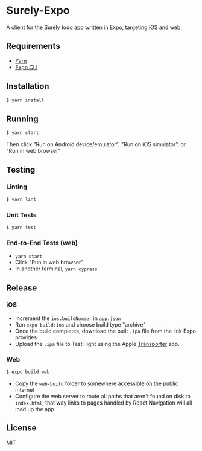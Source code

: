 # Surely-Expo

A client for the Surely todo app written in Expo, targeting iOS and web.

## Requirements

- [Yarn](https://yarnpkg.com/en/docs/install)
- [Expo CLI](https://docs.expo.dev/get-started/installation/)

## Installation

```bash
$ yarn install
```

## Running

```bash
$ yarn start
```

Then click "Run on Android device/emulator", "Run on iOS simulator", or "Run in web browser"

## Testing

### Linting

```bash
$ yarn lint
```

### Unit Tests

```bash
$ yarn test
```

### End-to-End Tests (web)

- `yarn start`
- Click "Run in web browser"
- In another terminal, `yarn cypress`

## Release

### iOS

- Increment the `ios.buildNumber` in `app.json`
- Run `expo build:ios` and choose build type "archive"
- Once the build completes, download the built `.ipa` file from the link Expo provides
- Upload the `.ipa` file to TestFlight using the Apple [Transporter](https://apps.apple.com/us/app/transporter/id1450874784?mt=12) app.

### Web

```bash
$ expo build:web
```

- Copy the `web-build` folder to somewhere accessible on the public internet
- Configure the web server to route all paths that aren't found on disk to `index.html`; that way links to pages handled by React Navigation will all load up the app

## License

MIT
